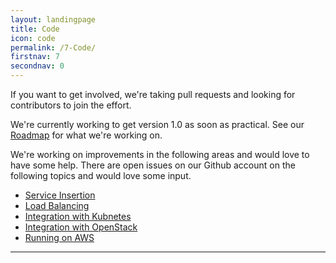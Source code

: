 ```yaml
---
layout: landingpage
title: Code
icon: code
permalink: /7-Code/
firstnav: 7
secondnav: 0
---
```

If you want to get involved, we're taking pull requests and looking for contributors to join the effort.

We're currently working to get version 1.0 as soon as practical. See our [Roadmap](/6-Roadmap/) for what we're working on.

We're working on improvements in the following areas and would love to have some help. There are open issues on our Github account on the following topics and would love some input.

* [Service Insertion](http://www.github.com/romana)
* [Load Balancing](http://www.github.com/romana)
* [Integration with Kubnetes](http://www.github.com/romana)
* [Integration with OpenStack](http://www.github.com/romana)
* [Running on AWS](http://www.github.com/romana)

---


